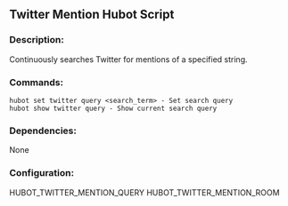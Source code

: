 ## Twitter Mention Hubot Script

### Description:
Continuously searches Twitter for mentions of a specified string.

### Commands:

```
hubot set twitter query <search_term> - Set search query
hubot show twitter query - Show current search query
```

### Dependencies:
None

### Configuration:
HUBOT_TWITTER_MENTION_QUERY
HUBOT_TWITTER_MENTION_ROOM

